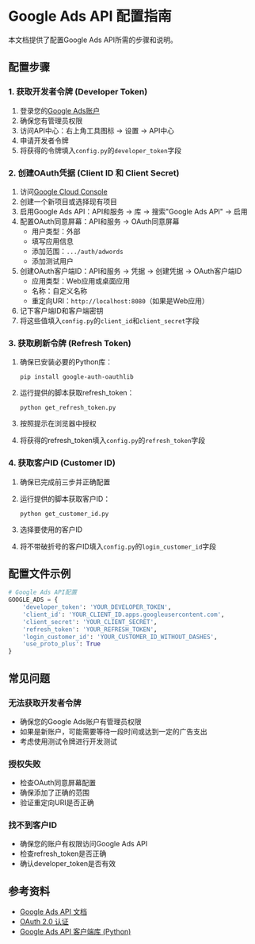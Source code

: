 # Google Ads API 配置指南

本文档提供了配置Google Ads API所需的步骤和说明。

## 配置步骤

### 1. 获取开发者令牌 (Developer Token)

1. 登录您的[Google Ads账户](https://ads.google.com/)
2. 确保您有管理员权限
3. 访问API中心：右上角工具图标 → 设置 → API中心
4. 申请开发者令牌
5. 将获得的令牌填入`config.py`的`developer_token`字段

### 2. 创建OAuth凭据 (Client ID 和 Client Secret)

1. 访问[Google Cloud Console](https://console.cloud.google.com/)
2. 创建一个新项目或选择现有项目
3. 启用Google Ads API：API和服务 → 库 → 搜索"Google Ads API" → 启用
4. 配置OAuth同意屏幕：API和服务 → OAuth同意屏幕
   - 用户类型：外部
   - 填写应用信息
   - 添加范围：`.../auth/adwords`
   - 添加测试用户
5. 创建OAuth客户端ID：API和服务 → 凭据 → 创建凭据 → OAuth客户端ID
   - 应用类型：Web应用或桌面应用
   - 名称：自定义名称
   - 重定向URI：`http://localhost:8080`（如果是Web应用）
6. 记下客户端ID和客户端密钥
7. 将这些值填入`config.py`的`client_id`和`client_secret`字段

### 3. 获取刷新令牌 (Refresh Token)

1. 确保已安装必要的Python库：
   ```
   pip install google-auth-oauthlib
   ```

2. 运行提供的脚本获取refresh_token：
   ```
   python get_refresh_token.py
   ```

3. 按照提示在浏览器中授权
4. 将获得的refresh_token填入`config.py`的`refresh_token`字段

### 4. 获取客户ID (Customer ID)

1. 确保已完成前三步并正确配置
2. 运行提供的脚本获取客户ID：
   ```
   python get_customer_id.py
   ```

3. 选择要使用的客户ID
4. 将不带破折号的客户ID填入`config.py`的`login_customer_id`字段

## 配置文件示例

```python
# Google Ads API配置
GOOGLE_ADS = {
    'developer_token': 'YOUR_DEVELOPER_TOKEN',
    'client_id': 'YOUR_CLIENT_ID.apps.googleusercontent.com',
    'client_secret': 'YOUR_CLIENT_SECRET',
    'refresh_token': 'YOUR_REFRESH_TOKEN',
    'login_customer_id': 'YOUR_CUSTOMER_ID_WITHOUT_DASHES',
    'use_proto_plus': True
}
```

## 常见问题

### 无法获取开发者令牌

- 确保您的Google Ads账户有管理员权限
- 如果是新账户，可能需要等待一段时间或达到一定的广告支出
- 考虑使用测试令牌进行开发测试

### 授权失败

- 检查OAuth同意屏幕配置
- 确保添加了正确的范围
- 验证重定向URI是否正确

### 找不到客户ID

- 确保您的账户有权限访问Google Ads API
- 检查refresh_token是否正确
- 确认developer_token是否有效

## 参考资料

- [Google Ads API 文档](https://developers.google.com/google-ads/api/docs/start)
- [OAuth 2.0 认证](https://developers.google.com/identity/protocols/oauth2)
- [Google Ads API 客户端库 (Python)](https://developers.google.com/google-ads/api/docs/client-libs/python) 